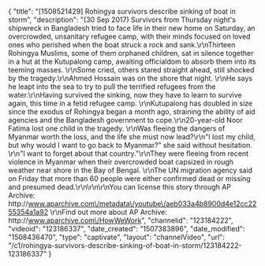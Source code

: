 {
    "title": "[1508521429] Rohingya survivors describe sinking of boat in storm",
    "description": "(30 Sep 2017) Survivors from Thursday night's shipwreck in Bangladesh tried to face life in their new home on Saturday, an overcrowded, unsanitary refugee camp, with their minds focused on loved ones who perished when the boat struck a rock and sank.\r\nThirteen Rohingya Muslims, some of them orphaned children, sat in silence together in a hut at the Kutupalong camp, awaiting officialdom to absorb them into its teeming masses. \r\nSome cried, others stared straight ahead, still shocked by the tragedy.\r\nAhmed Hossain was on the shore that night. \r\nHe says he leapt into the sea to try to pull the terrified refugees from the water.\r\nHaving survived the sinking, now they have to learn to survive again, this time in a fetid refugee camp. \r\nKutupalong has doubled in size since the exodus of Rohingya began a month ago, straining the ability of aid agencies and the Bangladesh government to cope.\r\n20-year-old Noor Fatima lost one child in the tragedy. \r\nWas fleeing the dangers of Myanmar worth the loss, and the life she must now lead?\r\n\"I lost my child, but why would I want to go back to Myanmar?\" she said without hesitation. \r\n\"I want to forget about that country.\"\r\nThey were fleeing from recent violence in Myanmar when their overcrowded boat capsized in rough weather near shore in the Bay of Bengal. \r\nThe UN migration agency said on Friday that more than 60 people were either confirmed dead or missing and presumed dead.\r\n\r\n\r\nYou can license this story through AP Archive: http:\/\/www.aparchive.com\/metadata\/youtube\/aeb033a4b8900d4e12cc2255354a1a92 \r\nFind out more about AP Archive: http:\/\/www.aparchive.com\/HowWeWork",
    "channelid": "123184222",
    "videoid": "123186337",
    "date_created": "1507383896",
    "date_modified": "1508436470",
    "type": "captivate",
    "layout": "channelVideo",
    "url": "\/c1\/rohingya-survivors-describe-sinking-of-boat-in-storm\/123184222-123186337"
}